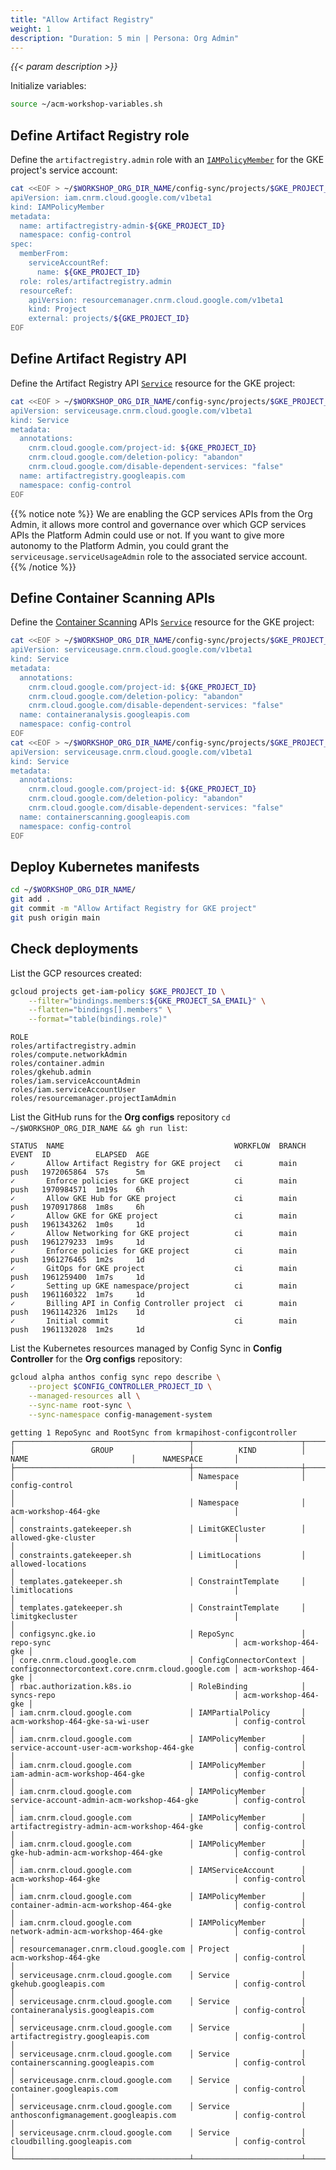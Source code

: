 ```yaml
---
title: "Allow Artifact Registry"
weight: 1
description: "Duration: 5 min | Persona: Org Admin"
---
```

_{{< param description >}}_

Initialize variables:
```Bash
source ~/acm-workshop-variables.sh
```

## Define Artifact Registry role

Define the `artifactregistry.admin` role with an [`IAMPolicyMember`](https://cloud.google.com/config-connector/docs/reference/resource-docs/iam/iampolicymember) for the GKE project's service account:
```Bash
cat <<EOF > ~/$WORKSHOP_ORG_DIR_NAME/config-sync/projects/$GKE_PROJECT_ID/artifactregistry-admin.yaml
apiVersion: iam.cnrm.cloud.google.com/v1beta1
kind: IAMPolicyMember
metadata:
  name: artifactregistry-admin-${GKE_PROJECT_ID}
  namespace: config-control
spec:
  memberFrom:
    serviceAccountRef:
      name: ${GKE_PROJECT_ID}
  role: roles/artifactregistry.admin
  resourceRef:
    apiVersion: resourcemanager.cnrm.cloud.google.com/v1beta1
    kind: Project
    external: projects/${GKE_PROJECT_ID}
EOF
```

## Define Artifact Registry API

Define the Artifact Registry API [`Service`](https://cloud.google.com/config-connector/docs/reference/resource-docs/serviceusage/service) resource for the GKE project:
```Bash
cat <<EOF > ~/$WORKSHOP_ORG_DIR_NAME/config-sync/projects/$GKE_PROJECT_ID/artifactregistry-service.yaml
apiVersion: serviceusage.cnrm.cloud.google.com/v1beta1
kind: Service
metadata:
  annotations:
    cnrm.cloud.google.com/project-id: ${GKE_PROJECT_ID}
    cnrm.cloud.google.com/deletion-policy: "abandon"
    cnrm.cloud.google.com/disable-dependent-services: "false"
  name: artifactregistry.googleapis.com
  namespace: config-control
EOF
```
{{% notice note %}}
We are enabling the GCP services APIs from the Org Admin, it allows more control and governance over which GCP services APIs the Platform Admin could use or not. If you want to give more autonomy to the Platform Admin, you could grant the `serviceusage.serviceUsageAdmin` role to the associated service account.
{{% /notice %}}

## Define Container Scanning APIs

Define the [Container Scanning](https://cloud.google.com/container-analysis/docs/automated-scanning-howto) APIs [`Service`](https://cloud.google.com/config-connector/docs/reference/resource-docs/serviceusage/service) resource for the GKE project:
```Bash
cat <<EOF > ~/$WORKSHOP_ORG_DIR_NAME/config-sync/projects/$GKE_PROJECT_ID/containeranalysis-service.yaml
apiVersion: serviceusage.cnrm.cloud.google.com/v1beta1
kind: Service
metadata:
  annotations:
    cnrm.cloud.google.com/project-id: ${GKE_PROJECT_ID}
    cnrm.cloud.google.com/deletion-policy: "abandon"
    cnrm.cloud.google.com/disable-dependent-services: "false"
  name: containeranalysis.googleapis.com
  namespace: config-control
EOF
cat <<EOF > ~/$WORKSHOP_ORG_DIR_NAME/config-sync/projects/$GKE_PROJECT_ID/containerscanning-service.yaml
apiVersion: serviceusage.cnrm.cloud.google.com/v1beta1
kind: Service
metadata:
  annotations:
    cnrm.cloud.google.com/project-id: ${GKE_PROJECT_ID}
    cnrm.cloud.google.com/deletion-policy: "abandon"
    cnrm.cloud.google.com/disable-dependent-services: "false"
  name: containerscanning.googleapis.com
  namespace: config-control
EOF
```

## Deploy Kubernetes manifests

```Bash
cd ~/$WORKSHOP_ORG_DIR_NAME/
git add .
git commit -m "Allow Artifact Registry for GKE project"
git push origin main
```

## Check deployments

List the GCP resources created:
```Bash
gcloud projects get-iam-policy $GKE_PROJECT_ID \
    --filter="bindings.members:${GKE_PROJECT_SA_EMAIL}" \
    --flatten="bindings[].members" \
    --format="table(bindings.role)"
```
```Plaintext
ROLE
roles/artifactregistry.admin
roles/compute.networkAdmin
roles/container.admin
roles/gkehub.admin
roles/iam.serviceAccountAdmin
roles/iam.serviceAccountUser
roles/resourcemanager.projectIamAdmin
```

List the GitHub runs for the **Org configs** repository `cd ~/$WORKSHOP_ORG_DIR_NAME && gh run list`:
```Plaintext
STATUS  NAME                                      WORKFLOW  BRANCH  EVENT  ID          ELAPSED  AGE
✓       Allow Artifact Registry for GKE project   ci        main    push   1972065864  57s      5m
✓       Enforce policies for GKE project          ci        main    push   1970984571  1m19s    6h
✓       Allow GKE Hub for GKE project             ci        main    push   1970917868  1m8s     6h
✓       Allow GKE for GKE project                 ci        main    push   1961343262  1m0s     1d
✓       Allow Networking for GKE project          ci        main    push   1961279233  1m9s     1d
✓       Enforce policies for GKE project          ci        main    push   1961276465  1m2s     1d
✓       GitOps for GKE project                    ci        main    push   1961259400  1m7s     1d
✓       Setting up GKE namespace/project          ci        main    push   1961160322  1m7s     1d
✓       Billing API in Config Controller project  ci        main    push   1961142326  1m12s    1d
✓       Initial commit                            ci        main    push   1961132028  1m2s     1d
```

List the Kubernetes resources managed by Config Sync in **Config Controller** for the **Org configs** repository:
```Bash
gcloud alpha anthos config sync repo describe \
    --project $CONFIG_CONTROLLER_PROJECT_ID \
    --managed-resources all \
    --sync-name root-sync \
    --sync-namespace config-management-system
```
```Plaintext
getting 1 RepoSync and RootSync from krmapihost-configcontroller
┌───────────────────────────────────────┬────────────────────────┬───────────────────────────────────────────────────┬──────────────────────┐
│                 GROUP                 │          KIND          │                        NAME                       │      NAMESPACE       │
├───────────────────────────────────────┼────────────────────────┼───────────────────────────────────────────────────┼──────────────────────┤
│                                       │ Namespace              │ config-control                                    │                      │
│                                       │ Namespace              │ acm-workshop-464-gke                              │                      │
│ constraints.gatekeeper.sh             │ LimitGKECluster        │ allowed-gke-cluster                               │                      │
│ constraints.gatekeeper.sh             │ LimitLocations         │ allowed-locations                                 │                      │
│ templates.gatekeeper.sh               │ ConstraintTemplate     │ limitlocations                                    │                      │
│ templates.gatekeeper.sh               │ ConstraintTemplate     │ limitgkecluster                                   │                      │
│ configsync.gke.io                     │ RepoSync               │ repo-sync                                         │ acm-workshop-464-gke │
│ core.cnrm.cloud.google.com            │ ConfigConnectorContext │ configconnectorcontext.core.cnrm.cloud.google.com │ acm-workshop-464-gke │
│ rbac.authorization.k8s.io             │ RoleBinding            │ syncs-repo                                        │ acm-workshop-464-gke │
│ iam.cnrm.cloud.google.com             │ IAMPartialPolicy       │ acm-workshop-464-gke-sa-wi-user                   │ config-control       │
│ iam.cnrm.cloud.google.com             │ IAMPolicyMember        │ service-account-user-acm-workshop-464-gke         │ config-control       │
│ iam.cnrm.cloud.google.com             │ IAMPolicyMember        │ iam-admin-acm-workshop-464-gke                    │ config-control       │
│ iam.cnrm.cloud.google.com             │ IAMPolicyMember        │ service-account-admin-acm-workshop-464-gke        │ config-control       │
│ iam.cnrm.cloud.google.com             │ IAMPolicyMember        │ artifactregistry-admin-acm-workshop-464-gke       │ config-control       │
│ iam.cnrm.cloud.google.com             │ IAMPolicyMember        │ gke-hub-admin-acm-workshop-464-gke                │ config-control       │
│ iam.cnrm.cloud.google.com             │ IAMServiceAccount      │ acm-workshop-464-gke                              │ config-control       │
│ iam.cnrm.cloud.google.com             │ IAMPolicyMember        │ container-admin-acm-workshop-464-gke              │ config-control       │
│ iam.cnrm.cloud.google.com             │ IAMPolicyMember        │ network-admin-acm-workshop-464-gke                │ config-control       │
│ resourcemanager.cnrm.cloud.google.com │ Project                │ acm-workshop-464-gke                              │ config-control       │
│ serviceusage.cnrm.cloud.google.com    │ Service                │ gkehub.googleapis.com                             │ config-control       │
│ serviceusage.cnrm.cloud.google.com    │ Service                │ containeranalysis.googleapis.com                  │ config-control       │
│ serviceusage.cnrm.cloud.google.com    │ Service                │ artifactregistry.googleapis.com                   │ config-control       │
│ serviceusage.cnrm.cloud.google.com    │ Service                │ containerscanning.googleapis.com                  │ config-control       │
│ serviceusage.cnrm.cloud.google.com    │ Service                │ container.googleapis.com                          │ config-control       │
│ serviceusage.cnrm.cloud.google.com    │ Service                │ anthosconfigmanagement.googleapis.com             │ config-control       │
│ serviceusage.cnrm.cloud.google.com    │ Service                │ cloudbilling.googleapis.com                       │ config-control       │
└───────────────────────────────────────┴────────────────────────┴───────────────────────────────────────────────────┴──────────────────────┘
```